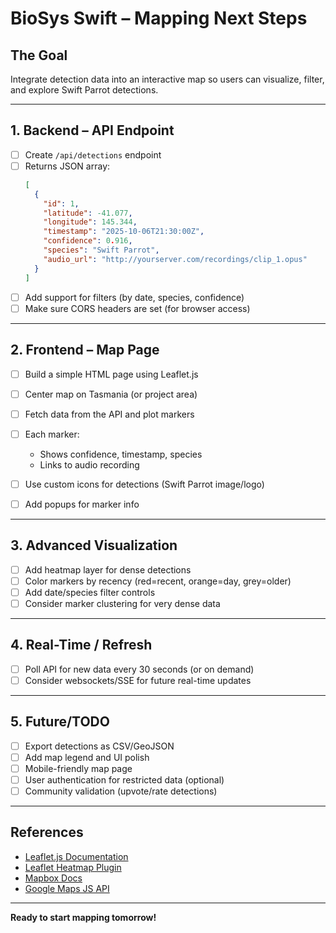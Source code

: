 # BioSys Swift – Mapping Next Steps

## The Goal
Integrate detection data into an interactive map so users can visualize, filter, and explore Swift Parrot detections.

---

## 1. Backend – API Endpoint

- [ ] Create `/api/detections` endpoint
- [ ] Returns JSON array:
  ```json
  [
    {
      "id": 1,
      "latitude": -41.077,
      "longitude": 145.344,
      "timestamp": "2025-10-06T21:30:00Z",
      "confidence": 0.916,
      "species": "Swift Parrot",
      "audio_url": "http://yourserver.com/recordings/clip_1.opus"
    }
  ]
  ```
- [ ] Add support for filters (by date, species, confidence)
- [ ] Make sure CORS headers are set (for browser access)

---

## 2. Frontend – Map Page

- [ ] Build a simple HTML page using Leaflet.js
- [ ] Center map on Tasmania (or project area)
- [ ] Fetch data from the API and plot markers
- [ ] Each marker:
    - Shows confidence, timestamp, species
    - Links to audio recording

- [ ] Use custom icons for detections (Swift Parrot image/logo)
- [ ] Add popups for marker info

---

## 3. Advanced Visualization

- [ ] Add heatmap layer for dense detections
- [ ] Color markers by recency (red=recent, orange=day, grey=older)
- [ ] Add date/species filter controls
- [ ] Consider marker clustering for very dense data

---

## 4. Real-Time / Refresh

- [ ] Poll API for new data every 30 seconds (or on demand)
- [ ] Consider websockets/SSE for future real-time updates

---

## 5. Future/TODO

- [ ] Export detections as CSV/GeoJSON
- [ ] Add map legend and UI polish
- [ ] Mobile-friendly map page
- [ ] User authentication for restricted data (optional)
- [ ] Community validation (upvote/rate detections)

---

## References
- [Leaflet.js Documentation](https://leafletjs.com/)
- [Leaflet Heatmap Plugin](https://github.com/Leaflet/Leaflet.heat)
- [Mapbox Docs](https://docs.mapbox.com/)
- [Google Maps JS API](https://developers.google.com/maps/documentation/javascript/overview)

---

**Ready to start mapping tomorrow!**